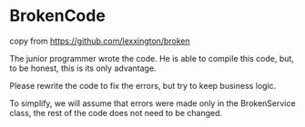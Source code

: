 # BrokenCode

copy from https://github.com/lexxington/broken

The junior programmer wrote the code. He is able to compile this code, but, to be honest, this is its only advantage.

Please rewrite the code to fix the errors, but try to keep business logic.

To simplify, we will assume that errors were made only in the BrokenService class, the rest of the code does not need to be changed.
